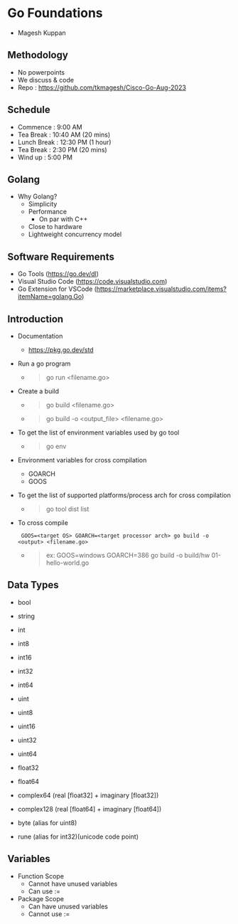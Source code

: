 # Go Foundations #
- Magesh Kuppan

## Methodology ##
- No powerpoints
- We discuss & code
- Repo : https://github.com/tkmagesh/Cisco-Go-Aug-2023

## Schedule ##
- Commence      : 9:00 AM
- Tea Break     : 10:40 AM (20 mins)
- Lunch Break   : 12:30 PM (1 hour)
- Tea Break     : 2:30 PM (20 mins)
- Wind up       : 5:00 PM

## Golang ##
- Why Golang?
    - Simplicity
    - Performance
        - On par with C++
    - Close to hardware
    - Lightweight concurrency model

## Software Requirements ##
- Go Tools (https://go.dev/dl)
- Visual Studio Code (https://code.visualstudio.com)
- Go Extension for VSCode (https://marketplace.visualstudio.com/items?itemName=golang.Go)

## Introduction ##
- Documentation
    - https://pkg.go.dev/std
- Run a go program
    - > go run <filename.go>
- Create a build
    - > go build <filename.go>
    - > go build -o <output_file> <filename.go>

- To get the list of environment variables used by go tool
    - > go env
- Environment variables for cross compilation
    - GOARCH
    - GOOS
- To get the list of supported platforms/process arch for cross compilation
    - > go tool dist list
- To cross compile
    ```
     GOOS=<target OS> GOARCH=<target processor arch> go build -o <output> <filename.go>
    ```    
    - > ex: GOOS=windows GOARCH=386 go build -o build/hw 01-hello-world.go

## Data Types ##
- bool
- string

- int
- int8
- int16
- int32
- int64

- uint
- uint8
- uint16
- uint32
- uint64

- float32
- float64

- complex64 (real [float32] + imaginary [float32])
- complex128 (real [float64] + imaginary [float64])

- byte (alias for uint8)
- rune (alias for int32)(unicode code point)

## Variables ##
- Function Scope
    - Cannot have unused variables
    - Can use :=
- Package Scope
    - Can have unused variables
    - Cannot use :=
